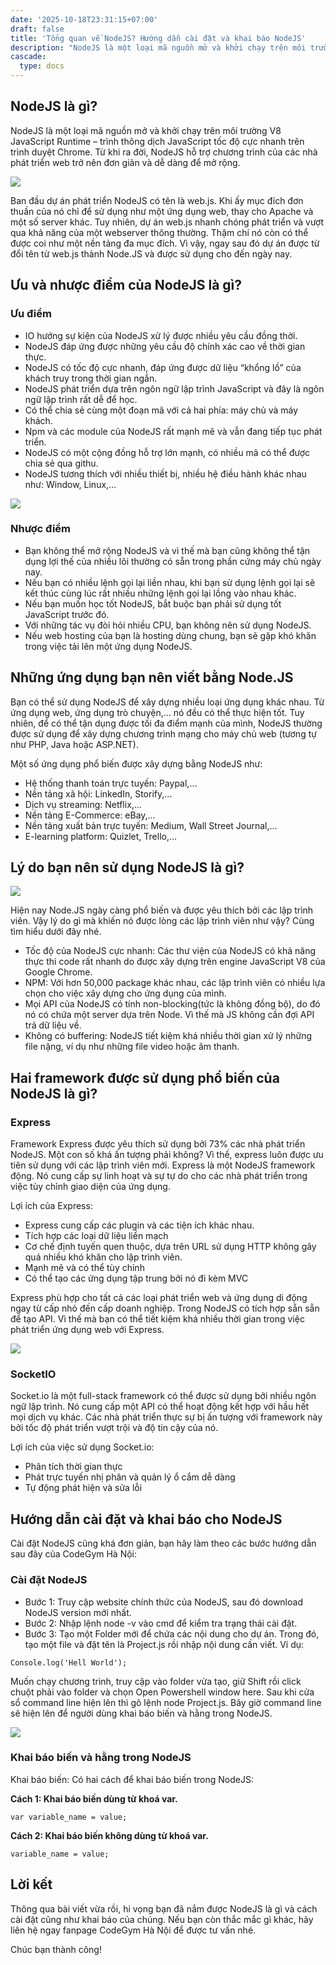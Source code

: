 ```yaml
---
date: '2025-10-18T23:31:15+07:00'
draft: false
title: 'Tổng quan về NodeJS? Hướng dẫn cài đặt và khai báo NodeJS'
description: "NodeJS là một loại mã nguồn mở và khởi chạy trên môi trường V8 JavaScript Runtime – trình thông dịch JavaScript tốc độ cực nhanh trên..."
cascade:
  type: docs
---
```


## NodeJS là gì?

NodeJS là một loại mã nguồn mở và khởi chạy trên môi trường V8 JavaScript Runtime – trình thông dịch JavaScript tốc độ cực nhanh trên trình duyệt Chrome. Từ khi ra đời, NodeJS hỗ trợ chương trình của các nhà phát triển web trở nên đơn giản và dễ dàng để mở rộng.

![](tim-hieu-nodejs-la-gi.png)

Ban đầu dự án phát triển NodeJS có tên là web.js. Khi ấy mục đích đơn thuần của nó chỉ để sử dụng như một ứng dụng web, thay cho Apache và một số server khác. Tuy nhiên, dự án web.js nhanh chóng phát triển và vượt qua khả năng của một webserver thông thường. Thậm chí nó còn có thể được coi như một nền tảng đa mục đích. Vì vậy, ngay sau đó dự án được từ đổi tên từ web.js thành Node.JS và được sử dụng cho đến ngày nay.

## Ưu và nhược điểm của NodeJS là gì?
### Ưu điểm

* IO hướng sự kiện của NodeJS xử lý được nhiều yêu cầu đồng thời.
* NodeJS đáp ứng được những yêu cầu độ chính xác cao về thời gian thực.
* NodeJS có tốc độ cực nhanh, đáp ứng được dữ liệu “khổng lồ” của khách truy trong thời gian ngắn.
* NodeJS phát triển dựa trên ngôn ngữ lập trình JavaScript và đây là ngôn ngữ lập trình rất dễ để học.
* Có thể chia sẻ cùng một đoạn mã với cả hai phía: máy chủ và máy khách.
* Npm và các module của NodeJS rất mạnh mẽ và vẫn đang tiếp tục phát triển.
* NodeJS có một cộng đồng hỗ trợ lớn mạnh, có nhiều mã có thể được chia sẻ qua githu.
* NodeJS tương thích với nhiều thiết bị, nhiều hệ điều hành khác nhau như: Window, Linux,…

![](tim-hieu-uu-nhuoc-diem-cua-nodejs.png)

### Nhược điểm

* Bạn không thể mở rộng NodeJS và vì thế mà bạn cũng không thể tận dụng lợi thế của nhiều lõi thường có sẵn trong phần cứng máy chủ ngày nay.
* Nếu bạn có nhiều lệnh gọi lại liền nhau, khi bạn sử dụng lệnh gọi lại sẽ kết thúc cùng lúc rất nhiều những lệnh gọi lại lồng vào nhau khác.
* Nếu bạn muốn học tốt NodeJS, bắt buộc bạn phải sử dụng tốt JavaScript trước đó.
* Với những tác vụ đòi hỏi nhiều CPU, bạn không nên sử dụng NodeJS.
* Nếu web hosting của bạn là hosting dùng chung, bạn sẽ gặp khó khăn trong việc tải lên một ứng dụng NodeJS.

## Những ứng dụng bạn nên viết bằng Node.JS

Bạn có thể sử dụng NodeJS để xây dựng nhiều loại ứng dụng khác nhau. Từ ứng dụng web, ứng dụng trò chuyện,… nó đều có thể thực hiện tốt. Tuy nhiên, để có thể tận dụng được tối đa điểm mạnh của mình, NodeJS thường được sử dụng để xây dựng chương trình mạng cho máy chủ web (tương tự như PHP, Java hoặc ASP.NET). 

Một số ứng dụng phổ biến được xây dựng bằng NodeJS như: 

* Hệ thống thanh toán trực tuyến: Paypal,…
* Nền tảng xã hội: LinkedIn, Storify,…
* Dịch vụ streaming: Netflix,…
* Nền tảng E-Commerce: eBay,…
* Nền tảng xuất bản trực tuyến: Medium, Wall Street Journal,…
* E-learning platform:  Quizlet, Trello,…

## Lý do bạn nên sử dụng NodeJS là gì?

![](co-nen-hoc-nodejs-khong.png)

Hiện nay Node.JS ngày càng phổ biến và được yêu thích bởi các lập trình viên. Vậy lý do gì mà khiến nó được lòng các lập trình viên như vậy? Cùng tìm hiểu dưới đây nhé.

* Tốc độ của NodeJS cực nhanh: Các thư viện của NodeJS có khả năng thực thi code rất nhanh do được xây dựng trên engine JavaScript V8 của Google Chrome. 
* NPM: Với hơn 50,000 package khác nhau, các lập trình viên có nhiều lựa chọn cho việc xây dựng cho ứng dụng của mình.
* Mọi API của NodeJS có tính non-blocking(tức là không đồng bộ), do đó nó có chứa một server dựa trên Node. Vì thế mà JS không cần đợi API trả dữ liệu về.
* Không có buffering: NodeJS tiết kiệm khá nhiều thời gian xử lý những file nặng, ví dụ như những file video hoặc âm thanh.

## Hai framework được sử dụng phổ biến của NodeJS là gì?
### Express
Framework Express được yêu thích sử dụng bởi 73% các nhà phát triển NodeJS. Một con số khá ấn tượng phải không? Vì thế, express luôn được ưu tiên sử dụng với các lập trình viên mới. Express là một NodeJS framework động. Nó cung cấp sự linh hoạt và sự tự do cho các nhà phát triển trong việc tùy chỉnh giao diện của ứng dụng.

Lợi ích của Express:

* Express cung cấp các plugin và các tiện ích khác nhau.
* Tích hợp các loại dữ liệu liền mạch
* Cơ chế định tuyến quen thuộc, dựa trên URL sử dụng HTTP không gây quá nhiều khó khăn cho lập trình viên.
* Mạnh mẽ và có thể tùy chỉnh
* Có thể tạo các ứng dụng tập trung bởi nó đi kèm MVC

Express phù hợp cho tất cả các loại phát triển web và ứng dụng di động ngay từ cấp nhỏ đến cấp doanh nghiệp. Trong NodeJS có tích hợp sẵn sẵn để tạo API. Vì thế mà bạn có thể tiết kiệm khá nhiều thời gian trong việc phát triển ứng dụng web với Express. 

![](frameword-cua-nodejs-la-gi.png)

### SocketIO

Socket.io là một full-stack framework có thể được sử dụng bởi nhiều ngôn ngữ lập trình. Nó cung cấp một API có thể hoạt động kết hợp với hầu hết mọi dịch vụ khác. Các nhà phát triển thực sự bị ấn tượng với framework này bởi tốc độ phát triển vượt trội và độ tin cậy của nó.

Lợi ích của việc sử dụng Socket.io:

* Phân tích thời gian thực
* Phát trực tuyến nhị phân và quản lý ổ cắm dễ dàng
* Tự động phát hiện và sửa lỗi

## Hướng dẫn cài đặt và khai báo cho NodeJS

Cài đặt NodeJS cũng khá đơn giản, bạn hãy làm theo các bước hướng dẫn sau đây của CodeGym Hà Nội:

### Cài đặt NodeJS

* Bước 1: Truy cập website chính thức của NodeJS, sau đó download NodeJS version mới nhất.
* Bước 2: Nhập lệnh node -v vào cmd để kiểm tra trạng thái cài đặt.
* Bước 3: Tạo một Folder mới để chứa các nội dung cho dự án. Trong đó,  tạo một file và đặt tên là Project.js rồi nhập nội dung cần viết. Ví dụ:

`Console.log('Hell World');`

Muốn chạy chương trình, truy cập vào folder vừa tạo, giữ Shift rồi click chuột phải vào folder và chọn Open Powershell window here. Sau khi cửa sổ command line hiện lên thì gõ lệnh node Project.js. Bây giờ command line sẽ hiện lên để người dùng khai báo biến và hằng trong NodeJS.

![](cach-cai-dat-nodejs.png)

### Khai báo biến và hằng trong NodeJS

Khai báo biến: Có hai cách để khai báo biến trong NodeJS:

**Cách 1: Khai báo biến dùng từ khoá var.**

`var variable_name = value;`

**Cách 2: Khai báo biến không dùng từ khoá var.**

`variable_name = value;`

## Lời kết

Thông qua bài viết vừa rồi, hi vọng bạn đã nắm được NodeJS là gì và cách cài đặt cũng như khai báo của chúng. Nếu bạn còn thắc mắc gì khác, hãy liên hệ ngay fanpage CodeGym Hà Nội để được tư vấn nhé. 

Chúc bạn thành công!